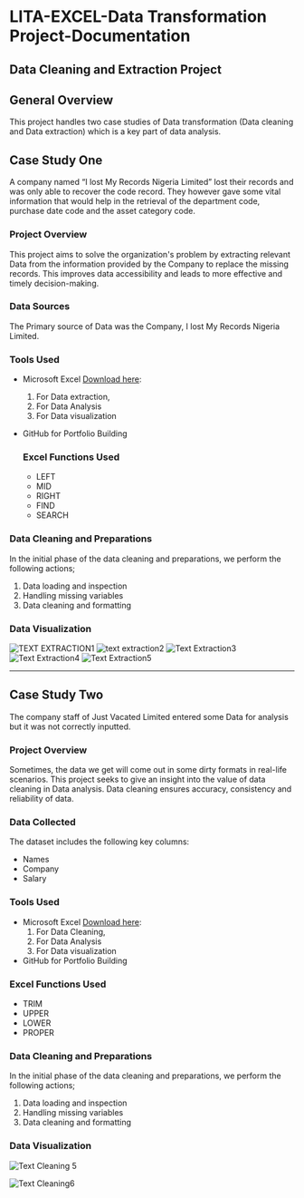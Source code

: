 # LITA-EXCEL-Data Transformation Project-Documentation

## Data Cleaning and Extraction Project

## General Overview 

This project handles two case studies of Data transformation (Data cleaning and Data extraction) which is a key part of data analysis.

## Case Study One
 A company named “I lost My Records Nigeria Limited” lost their records and was only able to recover the code record. They however gave some vital information that would help in the retrieval of the department code, purchase date code and the asset category code.
 
 ### Project Overview
This project aims to solve the organization's problem by extracting relevant Data from the information provided by the Company to replace the missing records. This improves data accessibility and leads to more effective and timely decision-making.

### Data Sources 

The Primary source of Data was the Company, I lost My Records Nigeria Limited.


### Tools Used

- Microsoft Excel [Download here](https://www.microsoft.com/en-us/microsoft-365/download-office):
    1. For Data extraction,
    2. For Data Analysis
    3. For Data visualization
- GitHub for Portfolio Building

  ### Excel Functions Used
  - LEFT
  - MID
  - RIGHT
  - FIND
  - SEARCH

### Data Cleaning and Preparations

In the initial phase of the data cleaning and preparations, we perform the following actions;
  1. Data loading and inspection
  2. Handling missing variables
  3. Data cleaning and formatting




### Data Visualization
![TEXT EXTRACTION1](https://github.com/user-attachments/assets/bdf4ad52-d001-48c5-a98a-141d599c1d1e)
![text extraction2](https://github.com/user-attachments/assets/7bf3d4ca-222c-42c2-8df5-6a40c75e9205)
![Text Extraction3](https://github.com/user-attachments/assets/1e23e7d6-4e67-488b-8bb0-a5577435e9ec)
![Text Extraction4](https://github.com/user-attachments/assets/08e848d7-25db-4f3d-9a5d-7366513288b8)
![Text Extraction5](https://github.com/user-attachments/assets/47e9d4e7-7fa9-4a17-9e7f-dfecd9d151e3)




 ---

## Case Study Two

The company staff of Just Vacated Limited entered some Data for analysis but it was not correctly inputted.

### Project Overview

 Sometimes, the data we get will come out in some dirty formats in real-life scenarios. This project seeks to give an insight into the value of data cleaning in Data analysis. Data cleaning ensures accuracy, consistency and reliability of data.

 ### Data Collected
The dataset includes the following key columns:
- Names
- Company
- Salary

### Tools Used

- Microsoft Excel [Download here](https://www.microsoft.com/en-us/microsoft-365/download-office):
    1. For Data Cleaning,
    2. For Data Analysis
    3. For Data visualization
- GitHub for Portfolio Building

### Excel Functions Used
- TRIM 
- UPPER
- LOWER
- PROPER

### Data Cleaning and Preparations

In the initial phase of the data cleaning and preparations, we perform the following actions;
  1. Data loading and inspection
  2. Handling missing variables
  3. Data cleaning and formatting


### Data Visualization
![Text Cleaning 5](https://github.com/user-attachments/assets/0955d262-b015-4a4c-8726-5e41d84c86d0)

![Text Cleaning6](https://github.com/user-attachments/assets/79a70a82-464c-4039-96fe-1154ecb26dac)

